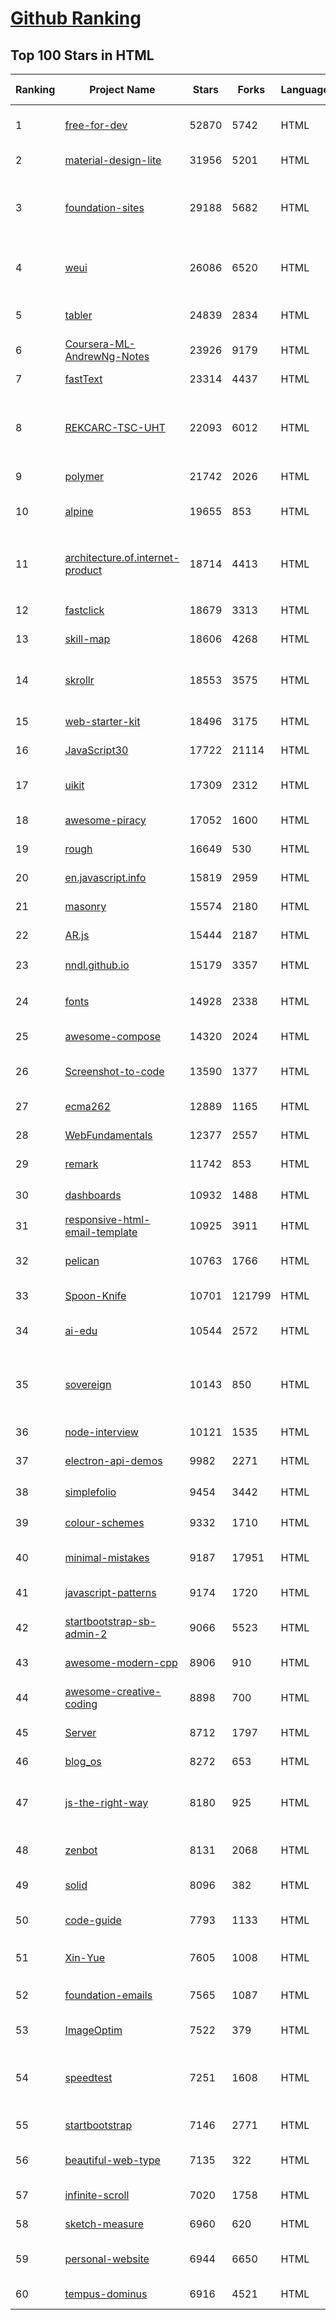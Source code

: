 [Github Ranking](../README.md)
==========

## Top 100 Stars in HTML

| Ranking | Project Name | Stars | Forks | Language | Open Issues | Description | Last Commit |
| ------- | ------------ | ----- | ----- | -------- | ----------- | ----------- | ----------- |
| 1 | [free-for-dev](https://github.com/ripienaar/free-for-dev) | 52870 | 5742 | HTML | 0 | A list of SaaS, PaaS and IaaS offerings that have free tiers of interest to devops and infradev | 2022-01-24T00:39:33Z |
| 2 | [material-design-lite](https://github.com/google/material-design-lite) | 31956 | 5201 | HTML | 360 | Material Design Components in HTML/CSS/JS | 2021-12-31T10:28:30Z |
| 3 | [foundation-sites](https://github.com/foundation/foundation-sites) | 29188 | 5682 | HTML | 22 | The most advanced responsive front-end framework in the world. Quickly create prototypes and production code for sites that work on any kind of device. | 2022-01-22T06:14:32Z |
| 4 | [weui](https://github.com/Tencent/weui) | 26086 | 6520 | HTML | 40 | A UI library by WeChat official design team, includes the most useful widgets/modules in mobile web applications. | 2021-12-10T10:47:26Z |
| 5 | [tabler](https://github.com/tabler/tabler) | 24839 | 2834 | HTML | 46 | Tabler is free and open-source HTML Dashboard UI Kit built on Bootstrap | 2022-01-24T00:58:33Z |
| 6 | [Coursera-ML-AndrewNg-Notes](https://github.com/fengdu78/Coursera-ML-AndrewNg-Notes) | 23926 | 9179 | HTML | 45 | 吴恩达老师的机器学习课程个人笔记 | 2022-01-21T12:30:55Z |
| 7 | [fastText](https://github.com/facebookresearch/fastText) | 23314 | 4437 | HTML | 402 | Library for fast text representation and classification. | 2021-12-17T14:37:54Z |
| 8 | [REKCARC-TSC-UHT](https://github.com/PKUanonym/REKCARC-TSC-UHT) | 22093 | 6012 | HTML | 10 | 清华大学计算机系课程攻略 Guidance for courses in Department of Computer Science and Technology, Tsinghua University | 2022-01-22T14:00:56Z |
| 9 | [polymer](https://github.com/Polymer/polymer) | 21742 | 2026 | HTML | 255 | Our original Web Component library. | 2021-12-07T22:20:44Z |
| 10 | [alpine](https://github.com/alpinejs/alpine) | 19655 | 853 | HTML | 2 | A rugged, minimal framework for composing JavaScript behavior in your markup.  | 2022-01-22T14:32:15Z |
| 11 | [architecture.of.internet-product](https://github.com/davideuler/architecture.of.internet-product) | 18714 | 4413 | HTML | 8 | 互联网公司技术架构，微信/淘宝/微博/腾讯/阿里/美团点评/百度/Google/Facebook/Amazon/eBay的架构，欢迎PR补充 | 2021-12-05T04:53:06Z |
| 12 | [fastclick](https://github.com/ftlabs/fastclick) | 18679 | 3313 | HTML | 211 | Polyfill to remove click delays on browsers with touch UIs | 2021-08-13T16:01:47Z |
| 13 | [skill-map](https://github.com/TeamStuQ/skill-map) | 18606 | 4268 | HTML | 67 | 程序员技能图谱 | 2021-12-30T01:39:23Z |
| 14 | [skrollr](https://github.com/Prinzhorn/skrollr) | 18553 | 3575 | HTML | 243 | Stand-alone parallax scrolling library for mobile (Android + iOS) and desktop. No jQuery. Just plain JavaScript (and some love). | 2018-01-23T20:05:59Z |
| 15 | [web-starter-kit](https://github.com/google/web-starter-kit) | 18496 | 3175 | HTML | 50 | Web Starter Kit - a workflow for multi-device websites | 2021-08-04T23:45:13Z |
| 16 | [JavaScript30](https://github.com/wesbos/JavaScript30) | 17722 | 21114 | HTML | 0 | 30 Day Vanilla JS Challenge | 2022-01-23T16:34:50Z |
| 17 | [uikit](https://github.com/uikit/uikit) | 17309 | 2312 | HTML | 696 | A lightweight and modular front-end framework for developing fast and powerful web interfaces | 2022-01-22T00:06:43Z |
| 18 | [awesome-piracy](https://github.com/Igglybuff/awesome-piracy) | 17052 | 1600 | HTML | 115 | A curated list of awesome warez and piracy links | 2022-01-18T13:20:45Z |
| 19 | [rough](https://github.com/rough-stuff/rough) | 16649 | 530 | HTML | 18 | Create graphics with a hand-drawn, sketchy, appearance | 2021-12-31T09:12:59Z |
| 20 | [en.javascript.info](https://github.com/javascript-tutorial/en.javascript.info) | 15819 | 2959 | HTML | 50 | Modern JavaScript Tutorial  | 2022-01-22T19:29:30Z |
| 21 | [masonry](https://github.com/desandro/masonry) | 15574 | 2180 | HTML | 50 | :love_hotel: Cascading grid layout plugin | 2021-10-03T09:17:12Z |
| 22 | [AR.js](https://github.com/jeromeetienne/AR.js) | 15444 | 2187 | HTML | 4 | Efficient Augmented Reality for the Web - 60fps on mobile! | 2021-07-19T22:31:16Z |
| 23 | [nndl.github.io](https://github.com/nndl/nndl.github.io) | 15179 | 3357 | HTML | 60 | 《神经网络与深度学习》 邱锡鹏著 Neural Network and Deep Learning  | 2021-12-09T02:58:42Z |
| 24 | [fonts](https://github.com/google/fonts) | 14928 | 2338 | HTML | 1019 | Font files available from Google Fonts, and a public issue tracker for all things Google Fonts | 2022-01-24T00:09:36Z |
| 25 | [awesome-compose](https://github.com/docker/awesome-compose) | 14320 | 2024 | HTML | 23 | Awesome Docker Compose samples | 2022-01-20T04:18:03Z |
| 26 | [Screenshot-to-code](https://github.com/emilwallner/Screenshot-to-code) | 13590 | 1377 | HTML | 12 | A neural network that transforms a design mock-up into a static website. | 2021-11-18T07:35:19Z |
| 27 | [ecma262](https://github.com/tc39/ecma262) | 12889 | 1165 | HTML | 277 | Status, process, and documents for ECMA-262 | 2022-01-24T01:03:05Z |
| 28 | [WebFundamentals](https://github.com/google/WebFundamentals) | 12377 | 2557 | HTML | 1153 | Best practices for modern web development | 2022-01-14T06:02:50Z |
| 29 | [remark](https://github.com/gnab/remark) | 11742 | 853 | HTML | 149 | A simple, in-browser, markdown-driven slideshow tool. | 2022-01-05T17:33:46Z |
| 30 | [dashboards](https://github.com/keen/dashboards) | 10932 | 1488 | HTML | 0 | Responsive dashboard templates 📊✨ | 2021-11-02T12:25:42Z |
| 31 | [responsive-html-email-template](https://github.com/leemunroe/responsive-html-email-template) | 10925 | 3911 | HTML | 3 | A free simple responsive HTML email template | 2021-11-23T06:02:46Z |
| 32 | [pelican](https://github.com/getpelican/pelican) | 10763 | 1766 | HTML | 45 | Static site generator that supports Markdown and reST syntax. Powered by Python. | 2022-01-23T20:24:57Z |
| 33 | [Spoon-Knife](https://github.com/octocat/Spoon-Knife) | 10701 | 121799 | HTML | 1145 | This repo is for demonstration purposes only. | 2022-01-23T21:58:28Z |
| 34 | [ai-edu](https://github.com/microsoft/ai-edu) | 10544 | 2572 | HTML | 46 | AI education materials for Chinese students, teachers and IT professionals. | 2022-01-23T08:17:10Z |
| 35 | [sovereign](https://github.com/sovereign/sovereign) | 10143 | 850 | HTML | 83 | A set of Ansible playbooks to build and maintain your own private cloud: email, calendar, contacts, file sync, IRC bouncer, VPN, and more. | 2021-07-09T13:37:45Z |
| 36 | [node-interview](https://github.com/ElemeFE/node-interview) | 10121 | 1535 | HTML | 6 | How to pass the Node.js interview of ElemeFE. | 2020-10-19T03:29:22Z |
| 37 | [electron-api-demos](https://github.com/electron/electron-api-demos) | 9982 | 2271 | HTML | 40 | Explore the Electron APIs | 2022-01-09T13:03:13Z |
| 38 | [simplefolio](https://github.com/cobiwave/simplefolio) | 9454 | 3442 | HTML | 20 | ⚡️ A minimal portfolio template for Developers | 2022-01-18T05:02:22Z |
| 39 | [colour-schemes](https://github.com/daylerees/colour-schemes) | 9332 | 1710 | HTML | 54 | Colour schemes for a variety of editors created by Dayle Rees. | 2020-11-11T18:28:33Z |
| 40 | [minimal-mistakes](https://github.com/mmistakes/minimal-mistakes) | 9187 | 17951 | HTML | 6 | :triangular_ruler: Jekyll theme for building a personal site, blog, project documentation, or portfolio. | 2022-01-23T18:03:19Z |
| 41 | [javascript-patterns](https://github.com/shichuan/javascript-patterns) | 9174 | 1720 | HTML | 15 | JavaScript Patterns | 2020-10-02T05:20:06Z |
| 42 | [startbootstrap-sb-admin-2](https://github.com/StartBootstrap/startbootstrap-sb-admin-2) | 9066 | 5523 | HTML | 55 | A free, open source, Bootstrap admin theme created by Start Bootstrap | 2021-12-31T08:33:34Z |
| 43 | [awesome-modern-cpp](https://github.com/rigtorp/awesome-modern-cpp) | 8906 | 910 | HTML | 0 | A collection of resources on modern C++ | 2022-01-09T07:40:29Z |
| 44 | [awesome-creative-coding](https://github.com/terkelg/awesome-creative-coding) | 8898 | 700 | HTML | 2 | Creative Coding: Generative Art, Data visualization, Interaction Design, Resources. | 2022-01-10T06:27:03Z |
| 45 | [Server](https://github.com/PanDownloadServer/Server) | 8712 | 1797 | HTML | 135 | PanDownload的个人维护版本 | 2020-09-25T01:38:15Z |
| 46 | [blog_os](https://github.com/phil-opp/blog_os) | 8272 | 653 | HTML | 46 | Writing an OS in Rust | 2022-01-23T20:33:12Z |
| 47 | [js-the-right-way](https://github.com/braziljs/js-the-right-way) | 8180 | 925 | HTML | 17 | An easy-to-read, quick reference for JS best practices, accepted coding standards, and links around the Web | 2021-10-31T10:32:14Z |
| 48 | [zenbot](https://github.com/DeviaVir/zenbot) | 8131 | 2068 | HTML | 289 | Zenbot is a command-line cryptocurrency trading bot using Node.js and MongoDB. | 2022-01-21T19:01:01Z |
| 49 | [solid](https://github.com/solid/solid) | 8096 | 382 | HTML | 131 | Solid - Re-decentralizing the web (project directory) | 2022-01-18T08:39:50Z |
| 50 | [code-guide](https://github.com/mdo/code-guide) | 7793 | 1133 | HTML | 16 | Standards for developing consistent, flexible, and sustainable HTML and CSS. | 2021-10-01T09:28:33Z |
| 51 | [Xin-Yue](https://github.com/sikaozhe1997/Xin-Yue) | 7605 | 1008 | HTML | 38 | 岳昕：致北大师生与北大外国语学院的一封公开信 | 2019-05-04T17:07:56Z |
| 52 | [foundation-emails](https://github.com/foundation/foundation-emails) | 7565 | 1087 | HTML | 177 | Quickly create responsive HTML emails that work on any device and client. Even Outlook. | 2022-01-15T01:49:15Z |
| 53 | [ImageOptim](https://github.com/ImageOptim/ImageOptim) | 7522 | 379 | HTML | 157 | GUI image optimizer for Mac | 2021-12-02T00:00:10Z |
| 54 | [speedtest](https://github.com/librespeed/speedtest) | 7251 | 1608 | HTML | 29 | Self-hosted Speedtest for HTML5 and more. Easy setup, examples, configurable, mobile friendly. Supports PHP, Node, Multiple servers, and more | 2022-01-08T12:16:05Z |
| 55 | [startbootstrap](https://github.com/BlackrockDigital/startbootstrap) | 7146 | 2771 | HTML | 3 | A library of free and open source Bootstrap themes and templates | 2020-10-12T20:57:37Z |
| 56 | [beautiful-web-type](https://github.com/ubuwaits/beautiful-web-type) | 7135 | 322 | HTML | 3 | In-depth guide to the best open-source typefaces: https://beautifulwebtype.com | 2021-05-09T18:05:31Z |
| 57 | [infinite-scroll](https://github.com/metafizzy/infinite-scroll) | 7020 | 1758 | HTML | 37 | 📜 Automatically add next page | 2021-01-15T09:36:42Z |
| 58 | [sketch-measure](https://github.com/utom/sketch-measure) | 6960 | 620 | HTML | 398 | Make it a fun to create spec for developers and teammates | 2021-02-17T02:24:57Z |
| 59 | [personal-website](https://github.com/github/personal-website) | 6944 | 6650 | HTML | 0 | Code that'll help you kickstart a personal website that showcases your work as a software developer. | 2021-12-09T13:13:55Z |
| 60 | [tempus-dominus](https://github.com/Eonasdan/tempus-dominus) | 6916 | 4521 | HTML | 20 | A powerful Date/time picker widget. | 2022-01-19T20:35:50Z |

